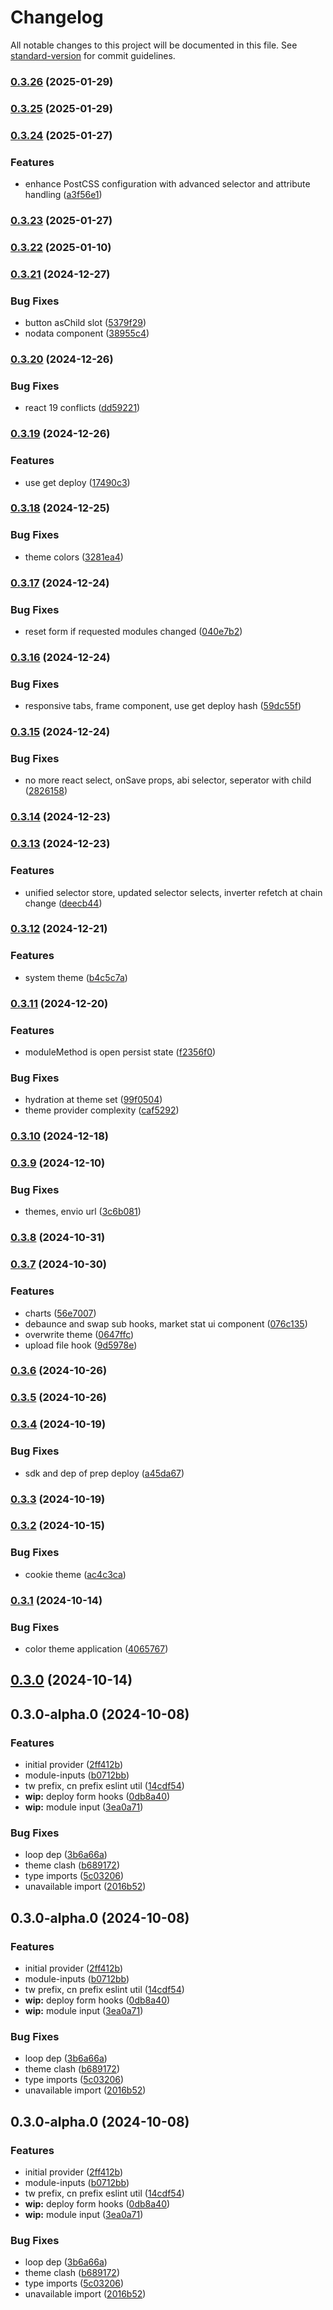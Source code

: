 # Changelog

All notable changes to this project will be documented in this file. See [standard-version](https://github.com/conventional-changelog/standard-version) for commit guidelines.

### [0.3.26](https://github.com/InverterNetwork/react/compare/v0.3.25...v0.3.26) (2025-01-29)

### [0.3.25](https://github.com/InverterNetwork/react/compare/v0.3.24...v0.3.25) (2025-01-29)

### [0.3.24](https://github.com/InverterNetwork/react/compare/v0.3.23...v0.3.24) (2025-01-27)


### Features

* enhance PostCSS configuration with advanced selector and attribute handling ([a3f56e1](https://github.com/InverterNetwork/react/commit/a3f56e1fd8355ca69e1f09375b3b6b0ca045169b))

### [0.3.23](https://github.com/InverterNetwork/react/compare/v0.3.22...v0.3.23) (2025-01-27)

### [0.3.22](https://github.com/InverterNetwork/react/compare/v0.3.21...v0.3.22) (2025-01-10)

### [0.3.21](https://github.com/InverterNetwork/react/compare/v0.3.20...v0.3.21) (2024-12-27)


### Bug Fixes

* button asChild slot ([5379f29](https://github.com/InverterNetwork/react/commit/5379f293700f8060ae717d255b1a4d49befb3bbb))
* nodata component ([38955c4](https://github.com/InverterNetwork/react/commit/38955c41d3a5ce34bfa00523dfeec8d6ebf86074))

### [0.3.20](https://github.com/InverterNetwork/react/compare/v0.3.19...v0.3.20) (2024-12-26)


### Bug Fixes

* react 19 conflicts ([dd59221](https://github.com/InverterNetwork/react/commit/dd59221130ad275bf5c256c19f0227392343317c))

### [0.3.19](https://github.com/InverterNetwork/react/compare/v0.3.18...v0.3.19) (2024-12-26)


### Features

* use get deploy ([17490c3](https://github.com/InverterNetwork/react/commit/17490c384dd03d42f928e357989fb382fbcd36a8))

### [0.3.18](https://github.com/InverterNetwork/react/compare/v0.3.17...v0.3.18) (2024-12-25)


### Bug Fixes

* theme colors ([3281ea4](https://github.com/InverterNetwork/react/commit/3281ea4916b2b6f74efaf2d6bc192935182e0339))

### [0.3.17](https://github.com/InverterNetwork/react/compare/v0.3.16...v0.3.17) (2024-12-24)


### Bug Fixes

* reset form if requested modules changed ([040e7b2](https://github.com/InverterNetwork/react/commit/040e7b23e6b53179f850e4e2b17309e69830e282))

### [0.3.16](https://github.com/InverterNetwork/react/compare/v0.3.15...v0.3.16) (2024-12-24)


### Bug Fixes

* responsive tabs, frame component, use get deploy hash ([59dc55f](https://github.com/InverterNetwork/react/commit/59dc55f0c8463219e4f4d06693db63115b1b9d53))

### [0.3.15](https://github.com/InverterNetwork/react/compare/v0.3.14...v0.3.15) (2024-12-24)


### Bug Fixes

* no more react select, onSave props, abi selector, seperator with child ([2826158](https://github.com/InverterNetwork/react/commit/2826158a34e1596b3b1557e16f20f258779396e6))

### [0.3.14](https://github.com/InverterNetwork/react/compare/v0.3.13...v0.3.14) (2024-12-23)

### [0.3.13](https://github.com/InverterNetwork/react/compare/v0.3.12...v0.3.13) (2024-12-23)


### Features

* unified selector store, updated selector selects, inverter refetch at chain change ([deecb44](https://github.com/InverterNetwork/react/commit/deecb44f1292bbd4df04ce64df69bae5cb480dfa))

### [0.3.12](https://github.com/InverterNetwork/react/compare/v0.3.11...v0.3.12) (2024-12-21)


### Features

* system theme ([b4c5c7a](https://github.com/InverterNetwork/react/commit/b4c5c7ac7d6469da702748b0d6686246ce5bb037))

### [0.3.11](https://github.com/InverterNetwork/react/compare/v0.3.10...v0.3.11) (2024-12-20)


### Features

* moduleMethod is open persist state ([f2356f0](https://github.com/InverterNetwork/react/commit/f2356f0928c9cc82610e03f464b1447b42757b86))


### Bug Fixes

* hydration at theme set ([99f0504](https://github.com/InverterNetwork/react/commit/99f0504b4ccf6cfab0399fae465083ccf72f7054))
* theme provider complexity ([caf5292](https://github.com/InverterNetwork/react/commit/caf5292e03afc214e67d156a1e6b0c126dd53c98))

### [0.3.10](https://github.com/InverterNetwork/react/compare/v0.3.10-alpha.1...v0.3.10) (2024-12-18)

### [0.3.9](https://github.com/InverterNetwork/react/compare/v0.3.9-alpha.5...v0.3.9) (2024-12-10)


### Bug Fixes

* themes, envio url ([3c6b081](https://github.com/InverterNetwork/react/commit/3c6b081b39ca8307dc8f21c02e97e25745f5ea0e))

### [0.3.8](https://github.com/InverterNetwork/react/compare/v0.3.7...v0.3.8) (2024-10-31)

### [0.3.7](https://github.com/InverterNetwork/react/compare/v0.3.6...v0.3.7) (2024-10-30)


### Features

* charts ([56e7007](https://github.com/InverterNetwork/react/commit/56e700749b27b697c94836502e20757d207d00f3))
* debaunce and swap sub hooks, market stat ui component ([076c135](https://github.com/InverterNetwork/react/commit/076c1351803f6cc89b2bc2f7a4f8316b58f9ffc0))
* overwrite theme ([0647ffc](https://github.com/InverterNetwork/react/commit/0647ffcc281c58916e1ccc1b6089891557baa502))
* upload file hook ([9d5978e](https://github.com/InverterNetwork/react/commit/9d5978e6b27fc0b6a908063fd6f491497571f154))

### [0.3.6](https://github.com/InverterNetwork/react/compare/v0.3.5...v0.3.6) (2024-10-26)

### [0.3.5](https://github.com/InverterNetwork/react/compare/v0.3.5-alpha.0...v0.3.5) (2024-10-26)

### [0.3.4](https://github.com/InverterNetwork/react/compare/v0.3.3...v0.3.4) (2024-10-19)


### Bug Fixes

* sdk and dep of prep deploy ([a45da67](https://github.com/InverterNetwork/react/commit/a45da673f5f3e4b99b91af6f99c8a973189bd2f7))

### [0.3.3](https://github.com/InverterNetwork/react/compare/v0.3.2...v0.3.3) (2024-10-19)

### [0.3.2](https://github.com/InverterNetwork/react/compare/v0.3.1...v0.3.2) (2024-10-15)


### Bug Fixes

* cookie theme ([ac4c3ca](https://github.com/InverterNetwork/react/commit/ac4c3cafe23fb382a60521492f54e3a8011790c3))

### [0.3.1](https://github.com/InverterNetwork/react/compare/v0.3.0-alpha.9...v0.3.1) (2024-10-14)


### Bug Fixes

* color theme application ([4065767](https://github.com/InverterNetwork/react/commit/406576780e421a2f235c7078524b40228052894e))

## [0.3.0](https://github.com/InverterNetwork/react/compare/v0.3.0-alpha.9...v0.3.0) (2024-10-14)

## 0.3.0-alpha.0 (2024-10-08)


### Features

* initial provider ([2ff412b](https://github.com/InverterNetwork/react/commit/2ff412bbd833d26e432d8123a186f68f55ced792))
* module-inputs ([b0712bb](https://github.com/InverterNetwork/react/commit/b0712bb97b6019fe6fe1d24a03cbcbc10f134d3d))
* tw prefix, cn prefix eslint util ([14cdf54](https://github.com/InverterNetwork/react/commit/14cdf5404e2746588557ac747400a048a39adbc2))
* **wip:** deploy form hooks ([0db8a40](https://github.com/InverterNetwork/react/commit/0db8a4055a2086a12c41d8e71f09e9bc16dc5b31))
* **wip:** module input ([3ea0a71](https://github.com/InverterNetwork/react/commit/3ea0a710789b57bb1f42560d74dd97d50cf4bd1b))


### Bug Fixes

* loop dep ([3b6a66a](https://github.com/InverterNetwork/react/commit/3b6a66af224e480b560f1b2446035f83ec9ce17a))
* theme clash ([b689172](https://github.com/InverterNetwork/react/commit/b689172645cb2f4dc0dd8fd7b119baa726ea5f6c))
* type imports ([5c03206](https://github.com/InverterNetwork/react/commit/5c03206d5c186fec7ffbfc58d06412d665d21355))
* unavailable import ([2016b52](https://github.com/InverterNetwork/react/commit/2016b529cbada3d9b945d1007d5f565727bd3eb3))

## 0.3.0-alpha.0 (2024-10-08)


### Features

* initial provider ([2ff412b](https://github.com/InverterNetwork/react/commit/2ff412bbd833d26e432d8123a186f68f55ced792))
* module-inputs ([b0712bb](https://github.com/InverterNetwork/react/commit/b0712bb97b6019fe6fe1d24a03cbcbc10f134d3d))
* tw prefix, cn prefix eslint util ([14cdf54](https://github.com/InverterNetwork/react/commit/14cdf5404e2746588557ac747400a048a39adbc2))
* **wip:** deploy form hooks ([0db8a40](https://github.com/InverterNetwork/react/commit/0db8a4055a2086a12c41d8e71f09e9bc16dc5b31))
* **wip:** module input ([3ea0a71](https://github.com/InverterNetwork/react/commit/3ea0a710789b57bb1f42560d74dd97d50cf4bd1b))


### Bug Fixes

* loop dep ([3b6a66a](https://github.com/InverterNetwork/react/commit/3b6a66af224e480b560f1b2446035f83ec9ce17a))
* theme clash ([b689172](https://github.com/InverterNetwork/react/commit/b689172645cb2f4dc0dd8fd7b119baa726ea5f6c))
* type imports ([5c03206](https://github.com/InverterNetwork/react/commit/5c03206d5c186fec7ffbfc58d06412d665d21355))
* unavailable import ([2016b52](https://github.com/InverterNetwork/react/commit/2016b529cbada3d9b945d1007d5f565727bd3eb3))

## 0.3.0-alpha.0 (2024-10-08)


### Features

* initial provider ([2ff412b](https://github.com/InverterNetwork/react/commit/2ff412bbd833d26e432d8123a186f68f55ced792))
* module-inputs ([b0712bb](https://github.com/InverterNetwork/react/commit/b0712bb97b6019fe6fe1d24a03cbcbc10f134d3d))
* tw prefix, cn prefix eslint util ([14cdf54](https://github.com/InverterNetwork/react/commit/14cdf5404e2746588557ac747400a048a39adbc2))
* **wip:** deploy form hooks ([0db8a40](https://github.com/InverterNetwork/react/commit/0db8a4055a2086a12c41d8e71f09e9bc16dc5b31))
* **wip:** module input ([3ea0a71](https://github.com/InverterNetwork/react/commit/3ea0a710789b57bb1f42560d74dd97d50cf4bd1b))


### Bug Fixes

* loop dep ([3b6a66a](https://github.com/InverterNetwork/react/commit/3b6a66af224e480b560f1b2446035f83ec9ce17a))
* theme clash ([b689172](https://github.com/InverterNetwork/react/commit/b689172645cb2f4dc0dd8fd7b119baa726ea5f6c))
* type imports ([5c03206](https://github.com/InverterNetwork/react/commit/5c03206d5c186fec7ffbfc58d06412d665d21355))
* unavailable import ([2016b52](https://github.com/InverterNetwork/react/commit/2016b529cbada3d9b945d1007d5f565727bd3eb3))

